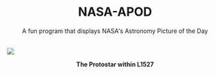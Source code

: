<div align="center">
  <h1>
    NASA-APOD
  </h1>
</div>
  
<div align="center">
  A fun program that displays NASA's Astronomy Picture of the Day
</div>

<br>

![](https://apod.nasa.gov/apod/image/2211/weic2219a.jpg)

<p align = "center">
  <b>The Protostar within L1527</b>
</p>
